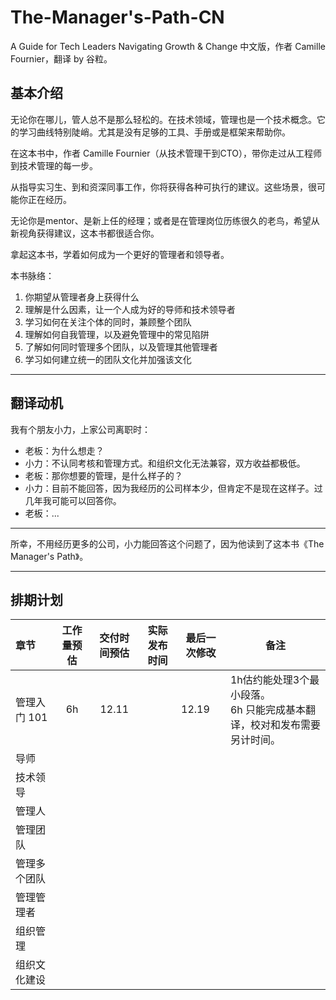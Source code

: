 # The-Manager's-Path-CN
A Guide for Tech Leaders Navigating Growth &amp; Change 中文版，作者 Camille Fournier，翻译 by 谷粒。




## 基本介绍

无论你在哪儿，管人总不是那么轻松的。在技术领域，管理也是一个技术概念。它的学习曲线特别陡峭。尤其是没有足够的工具、手册或是框架来帮助你。

在这本书中，作者 Camille Fournier（从技术管理干到CTO），带你走过从工程师到技术管理的每一步。

从指导实习生、到和资深同事工作，你将获得各种可执行的建议。这些场景，很可能你正在经历。

无论你是mentor、是新上任的经理；或者是在管理岗位历练很久的老鸟，希望从新视角获得建议，这本书都很适合你。

拿起这本书，学着如何成为一个更好的管理者和领导者。

本书脉络：

1. 你期望从管理者身上获得什么
2. 理解是什么因素，让一个人成为好的导师和技术领导者
3. 学习如何在关注个体的同时，兼顾整个团队
4. 理解如何自我管理，以及避免管理中的常见陷阱
5. 了解如何同时管理多个团队，以及管理其他管理者
6. 学习如何建立统一的团队文化并加强该文化

---

## 翻译动机

我有个朋友小力，上家公司离职时：

- 老板：为什么想走？
- 小力：不认同考核和管理方式。和组织文化无法兼容，双方收益都极低。
- 老板：那你想要的管理，是什么样子的？
- 小力：目前不能回答，因为我经历的公司样本少，但肯定不是现在这样子。过几年我可能可以回答你。
- 老板：...

------

所幸，不用经历更多的公司，小力能回答这个问题了，因为他读到了这本书《The Manager's Path》。

---

## 排期计划

|      章节|工作量预估      |交付时间预估      |实际发布时间 |最后一次修改 |备注 |
| :--- | :--: | :--: | ---- | ---- | ---- |
| 管理入门 101 | 6h | 12.11 | | 12.19 |1h估约能处理3个最小段落。<br />6h 只能完成基本翻译，校对和发布需要另计时间。|
| 导师 |      |      | | | |
| 技术领导 |      |      | | | |
| 管理人 | | | | | |
| 管理团队 | | | | | |
| 管理多个团队 | | | | | |
| 管理管理者 | | | | | |
| 组织管理 | | | | | |
| 组织文化建设 | | | | | |

